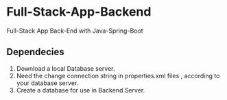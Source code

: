 # Full-Stack-App-Backend
Full-Stack App Back-End  with Java-Spring-Boot

## Dependecies
1. Download a local Database server.
2. Need the change connection string in properties.xml files , according to your database server.
3. Create a database for use in Backend Server.

